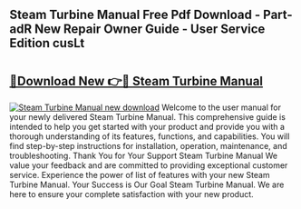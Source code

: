 ## Steam Turbine Manual Free Pdf Download - Part-adR New Repair Owner Guide - User Service Edition cusLt

# <h2><a href="http://bc68525.oget.top/?id=Steam+Turbine+Manual">🔗Download New 👉🔴 Steam Turbine Manual</a></h2>

[![Steam Turbine Manual new download](https://i.imgur.com/5g1atiW.png)](http://bc68525.oget.top/?id=Steam+Turbine+Manual)
Welcome to the user manual for your newly delivered Steam Turbine Manual. This comprehensive guide is intended to help you get started with your product and provide you with a thorough understanding of its features, functions, and capabilities. You will find step-by-step instructions for installation, operation, maintenance, and troubleshooting. Thank You for Your Support Steam Turbine Manual We value your feedback and are committed to providing exceptional customer service. Experience the power of list of features with your new Steam Turbine Manual. Your Success is Our Goal Steam Turbine Manual. We are here to ensure your complete satisfaction with your new product.
